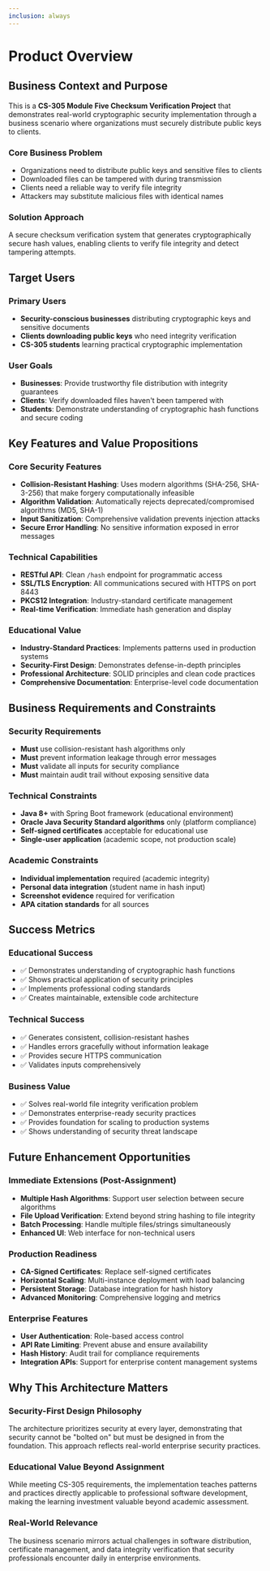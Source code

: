 ```yaml
---
inclusion: always
---
```


# Product Overview

## Business Context and Purpose

This is a **CS-305 Module Five Checksum Verification Project** that demonstrates real-world cryptographic security implementation through a business scenario where organizations must securely distribute public keys to clients.

### Core Business Problem
- Organizations need to distribute public keys and sensitive files to clients
- Downloaded files can be tampered with during transmission
- Clients need a reliable way to verify file integrity
- Attackers may substitute malicious files with identical names

### Solution Approach
A secure checksum verification system that generates cryptographically secure hash values, enabling clients to verify file integrity and detect tampering attempts.

## Target Users

### Primary Users
- **Security-conscious businesses** distributing cryptographic keys and sensitive documents
- **Clients downloading public keys** who need integrity verification
- **CS-305 students** learning practical cryptographic implementation

### User Goals
- **Businesses**: Provide trustworthy file distribution with integrity guarantees
- **Clients**: Verify downloaded files haven't been tampered with
- **Students**: Demonstrate understanding of cryptographic hash functions and secure coding

## Key Features and Value Propositions

### Core Security Features
- **Collision-Resistant Hashing**: Uses modern algorithms (SHA-256, SHA-3-256) that make forgery computationally infeasible
- **Algorithm Validation**: Automatically rejects deprecated/compromised algorithms (MD5, SHA-1)
- **Input Sanitization**: Comprehensive validation prevents injection attacks
- **Secure Error Handling**: No sensitive information exposed in error messages

### Technical Capabilities
- **RESTful API**: Clean `/hash` endpoint for programmatic access
- **SSL/TLS Encryption**: All communications secured with HTTPS on port 8443
- **PKCS12 Integration**: Industry-standard certificate management
- **Real-time Verification**: Immediate hash generation and display

### Educational Value
- **Industry-Standard Practices**: Implements patterns used in production systems
- **Security-First Design**: Demonstrates defense-in-depth principles
- **Professional Architecture**: SOLID principles and clean code practices
- **Comprehensive Documentation**: Enterprise-level code documentation

## Business Requirements and Constraints

### Security Requirements
- **Must** use collision-resistant hash algorithms only
- **Must** prevent information leakage through error messages
- **Must** validate all inputs for security compliance
- **Must** maintain audit trail without exposing sensitive data

### Technical Constraints
- **Java 8+** with Spring Boot framework (educational environment)
- **Oracle Java Security Standard algorithms** only (platform compliance)
- **Self-signed certificates** acceptable for educational use
- **Single-user application** (academic scope, not production scale)

### Academic Constraints
- **Individual implementation** required (academic integrity)
- **Personal data integration** (student name in hash input)
- **Screenshot evidence** required for verification
- **APA citation standards** for all sources

## Success Metrics

### Educational Success
- ✅ Demonstrates understanding of cryptographic hash functions
- ✅ Shows practical application of security principles
- ✅ Implements professional coding standards
- ✅ Creates maintainable, extensible code architecture

### Technical Success
- ✅ Generates consistent, collision-resistant hashes
- ✅ Handles errors gracefully without information leakage
- ✅ Provides secure HTTPS communication
- ✅ Validates inputs comprehensively

### Business Value
- ✅ Solves real-world file integrity verification problem
- ✅ Demonstrates enterprise-ready security practices
- ✅ Provides foundation for scaling to production systems
- ✅ Shows understanding of security threat landscape

## Future Enhancement Opportunities

### Immediate Extensions (Post-Assignment)
- **Multiple Hash Algorithms**: Support user selection between secure algorithms
- **File Upload Verification**: Extend beyond string hashing to file integrity
- **Batch Processing**: Handle multiple files/strings simultaneously
- **Enhanced UI**: Web interface for non-technical users

### Production Readiness
- **CA-Signed Certificates**: Replace self-signed certificates
- **Horizontal Scaling**: Multi-instance deployment with load balancing
- **Persistent Storage**: Database integration for hash history
- **Advanced Monitoring**: Comprehensive logging and metrics

### Enterprise Features
- **User Authentication**: Role-based access control
- **API Rate Limiting**: Prevent abuse and ensure availability
- **Hash History**: Audit trail for compliance requirements
- **Integration APIs**: Support for enterprise content management systems

## Why This Architecture Matters

### Security-First Design Philosophy
The architecture prioritizes security at every layer, demonstrating that security cannot be "bolted on" but must be designed in from the foundation. This approach reflects real-world enterprise security practices.

### Educational Value Beyond Assignment
While meeting CS-305 requirements, the implementation teaches patterns and practices directly applicable to professional software development, making the learning investment valuable beyond academic assessment.

### Real-World Relevance
The business scenario mirrors actual challenges in software distribution, certificate management, and data integrity verification that security professionals encounter daily in enterprise environments.
